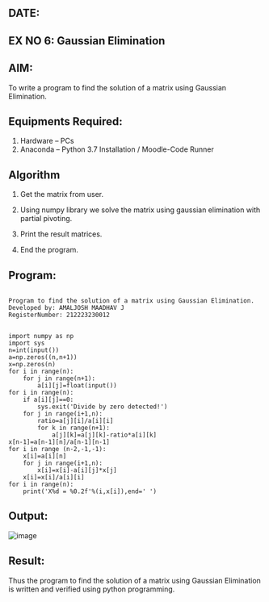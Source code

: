 ## DATE:
## EX NO 6: Gaussian Elimination

## AIM:
To write a program to find the solution of a matrix using Gaussian Elimination.

## Equipments Required:
1. Hardware – PCs
2. Anaconda – Python 3.7 Installation / Moodle-Code Runner

## Algorithm
1. Get the matrix from user.

2. Using numpy library we solve the matrix using gaussian elimination with partial pivoting.

3. Print the result matrices.

4. End the program.


## Program:
```

Program to find the solution of a matrix using Gaussian Elimination.
Developed by: AMALJOSH MAADHAV J
RegisterNumber: 212223230012

```

```

import numpy as np
import sys
n=int(input())
a=np.zeros((n,n+1))
x=np.zeros(n)
for i in range(n):
    for j in range(n+1):
        a[i][j]=float(input())
for i in range(n):
    if a[i][j]==0:
        sys.exit('Divide by zero detected!')
    for j in range(i+1,n):
        ratio=a[j][i]/a[i][i]
        for k in range(n+1):
            a[j][k]=a[j][k]-ratio*a[i][k]
x[n-1]=a[n-1][n]/a[n-1][n-1]
for i in range (n-2,-1,-1):
    x[i]=a[i][n]
    for j in range(i+1,n):
        x[i]=x[i]-a[i][j]*x[j]
    x[i]=x[i]/a[i][i]
for i in range(n):
    print('X%d = %0.2f'%(i,x[i]),end=' ')

```

## Output:
![image](https://github.com/user-attachments/assets/c1541419-f8ed-40f6-8a23-a57c59193d47)



## Result:
Thus the program to find the solution of a matrix using Gaussian Elimination is written and verified using python programming.

